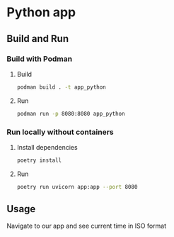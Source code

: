 # Python app

## Build and Run

### Build with Podman

1. Build

   ```bash
   podman build . -t app_python
   ```

2. Run

   ```bash
   podman run -p 8080:8080 app_python 
   ```

### Run locally without containers

1. Install dependencies

   ```bash
   poetry install
   ```

2. Run

   ```bash
   poetry run uvicorn app:app --port 8080
   ```

## Usage

Navigate to our app and see current time in ISO format
